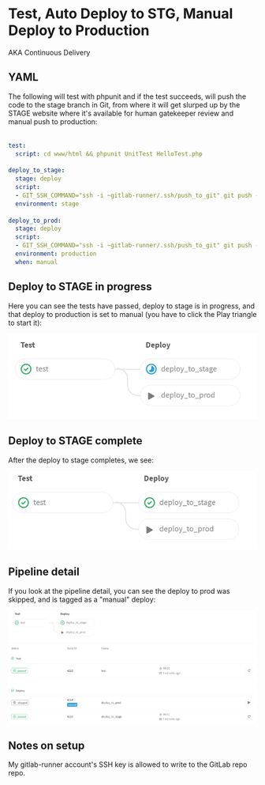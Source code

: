 # Test, Auto Deploy to STG, Manual Deploy to Production

AKA Continuous Delivery

## YAML

The following will test with phpunit and if the test succeeds, will push
the code to the stage branch in Git, from where it will get slurped up
by the STAGE website where it's available for human gatekeeper review
and manual push to production:

```yaml

test:
  script: cd www/html && phpunit UnitTest HelloTest.php

deploy_to_stage:
  stage: deploy
  script:
  - GIT_SSH_COMMAND="ssh -i ~gitlab-runner/.ssh/push_to_git" git push --force git@alpha.gitlabtutorial.org:root/www.git +HEAD:refs/heads/stage
  environment: stage

deploy_to_prod:
  stage: deploy
  script:
  - GIT_SSH_COMMAND="ssh -i ~gitlab-runner/.ssh/push_to_git" git push --force git@alpha.gitlabtutorial.org:root/www.git +HEAD:refs/heads/prod
  environment: production
  when: manual
```
## Deploy to STAGE in progress

Here you can see the tests have passed, deploy to stage is in progress,
and that deploy to production is set to manual (you have to click the
Play triangle to start it):

![Deploy to STG in progress](../images/deploy-to-stage-is-running.png)


## Deploy to STAGE complete

After the deploy to stage completes, we see:

![Ready for deploy to PRD](../images/manual-deploy-ready.png)

## Pipeline detail

If you look at the pipeline detail, you can see the deploy to 
prod was skipped, and is tagged as a "manual" deploy:

![pipeline detail](../images/pipeline-detail.png)

## Notes on setup

My gitlab-runner account's SSH key is allowed to write to the GitLab repo
repo.

